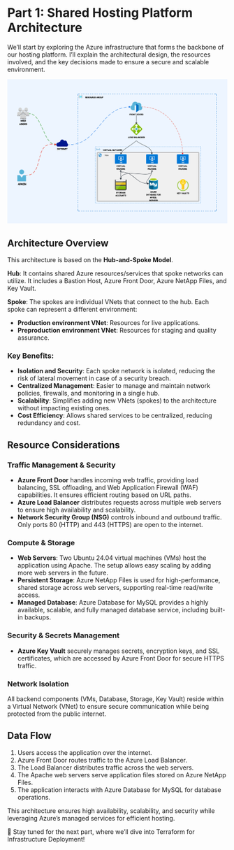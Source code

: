 # Part 1: Shared Hosting Platform Architecture

We’ll start by exploring the Azure infrastructure that forms the backbone of our hosting platform. I’ll explain the architectural design, the resources involved, and the key decisions made to ensure a secure and scalable environment.

![Architecture](./images/net_diag.png)

## Architecture Overview
This architecture is based on the **Hub-and-Spoke Model**.

**Hub**: It contains shared Azure resources/services that spoke networks can utilize. It includes a Bastion Host, Azure Front Door, Azure NetApp Files, and Key Vault.

**Spoke**: The spokes are individual VNets that connect to the hub. Each spoke can represent a different environment:
- **Production environment VNet**: Resources for live applications.
- **Preproduction environment VNet**: Resources for staging and quality assurance.

### Key Benefits:
- **Isolation and Security**: Each spoke network is isolated, reducing the risk of lateral movement in case of a security breach.
- **Centralized Management**: Easier to manage and maintain network policies, firewalls, and monitoring in a single hub.
- **Scalability**: Simplifies adding new VNets (spokes) to the architecture without impacting existing ones.
- **Cost Efficiency**: Allows shared services to be centralized, reducing redundancy and cost.

## Resource Considerations

### Traffic Management & Security
- **Azure Front Door** handles incoming web traffic, providing load balancing, SSL offloading, and Web Application Firewall (WAF) capabilities. It ensures efficient routing based on URL paths.
- **Azure Load Balancer** distributes requests across multiple web servers to ensure high availability and scalability.
- **Network Security Group (NSG)** controls inbound and outbound traffic. Only ports 80 (HTTP) and 443 (HTTPS) are open to the internet.

### Compute & Storage
- **Web Servers**: Two Ubuntu 24.04 virtual machines (VMs) host the application using Apache. The setup allows easy scaling by adding more web servers in the future.
- **Persistent Storage**: Azure NetApp Files is used for high-performance, shared storage across web servers, supporting real-time read/write access.
- **Managed Database**: Azure Database for MySQL provides a highly available, scalable, and fully managed database service, including built-in backups.

### Security & Secrets Management
- **Azure Key Vault** securely manages secrets, encryption keys, and SSL certificates, which are accessed by Azure Front Door for secure HTTPS traffic.

### Network Isolation
All backend components (VMs, Database, Storage, Key Vault) reside within a Virtual Network (VNet) to ensure secure communication while being protected from the public internet.

## Data Flow
1. Users access the application over the internet.
2. Azure Front Door routes traffic to the Azure Load Balancer.
3. The Load Balancer distributes traffic across the web servers.
4. The Apache web servers serve application files stored on Azure NetApp Files.
5. The application interacts with Azure Database for MySQL for database operations.

This architecture ensures high availability, scalability, and security while leveraging Azure’s managed services for efficient hosting.

🚀 Stay tuned for the next part, where we’ll dive into Terraform for Infrastructure Deployment!